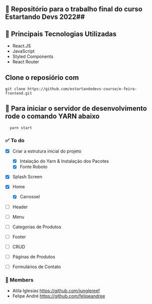 ## :memo: Repositório para o trabalho final do curso Estartando Devs 2022##

## :wrench: Principais Tecnologias Utilizadas
- React.JS
- JavaScript 
- Styled Components 
- React Router

## Clone o reposiório com 
  
 ```
 git clone https://github.com/estartandodevs-course/e-feira-frontend.git
 ```
 
## :rocket: Para iniciar o servidor de desenvolvimento rode o comando YARN abaixo

```
  yarn start
```

### :white_check_mark: To do

- [x] Criar a estrutura inicial do projeto 
  - [x] Intalação do Yarn & Instalação dos Pacotes 
  - [x] Fonte Roboto
- [x] Splash Screen 
- [x] Home
  - [x] Carrossel
- [ ] Header
- [ ] Menu
- [ ] Categorias de Produtos
- [ ] Footer
- [ ] CRUD
- [ ] Páginas de Produtos
- [ ] Formulários de Contato


### :handshake: Members 

  - Atila Iglesias https://github.com/junglereef
  - Felipe André https://github.com/felipeandree
